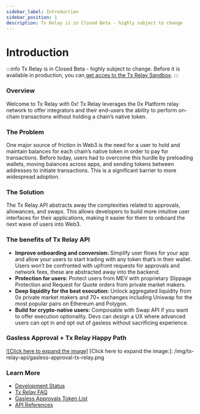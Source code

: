 ```yaml
---
sidebar_label: Introduction
sidebar_position: 1
description: Tx Relay is in Closed Beta - highly subject to change
---
```


# Introduction

:::info
Tx Relay is in Closed Beta - highly subject to change. Before it is available in production, you can[ get acces to the Tx Relay Sandbox](/tx-relay-api/development-status). 
:::

### Overview

Welcome to Tx Relay with 0x! Tx Relay leverages the 0x Platform relay network to offer integrators and their end-users the ability to perform on-chain transactions without holding a chain’s native token.

### The Problem

One major source of friction in Web3 is the need for a user to hold and maintain balances for each chain’s native token in order to pay for transactions. Before today, users had to overcome this hurdle by preloading wallets, moving balances across apps, and sending tokens between addresses to initiate transactions. This is a significant barrier to more widespread adoption.

### The Solution

The Tx Relay API abstracts away the complexities related to approvals, allowances, and swaps. This allows developers to build more intuitive user interfaces for their applications, making it easier for them to onboard the next wave of users into Web3.

### The benefits of Tx Relay API

* **Improve onboarding and conversion:** Simplify user flows for your app and allow your users to start trading with any token that’s in their wallet. Users won’t be confronted with upfront requests for approvals and network fees, these are abstracted away into the backend.
* **Protection for users:** Protect users from MEV with proprietary Slippage Protection and Request for Quote orders from private market makers.
* **Deep liquidity for the best execution:** Unlock aggregated liquidity from 0x private market makers and 70+ exchanges including Uniswap for the most popular pairs on Ethereum and Polygon.
* **Build for crypto-native users:** Composable with Swap API if you want to offer execution optionality. Devs can design a UX where advanced users can opt in and opt out of gasless without sacrificing experience.

### Gasless Approval + Tx Relay Happy Path

[![Click here to expand the image]](/img/tx-relay-api/gasless-approval-tx-relay.png)
[Click here to expand the image:]: /img/tx-relay-api/gasless-approval-tx-relay.png
 <img src="/img/tx-relay-api/gasless-approval-tx-relay.png" alt="" data-size="original"></img>

 ### Learn More

 * [Development Status](/tx-relay-api/development-status)
 * [Tx Relay FAQ](/tx-relay-api/tx-relay-faq)
 * [Gasless Approvals Token List](/tx-relay-api/gasless-approvals-token-list)
 * [API References](/tx-relay-api/api-references/overview)

